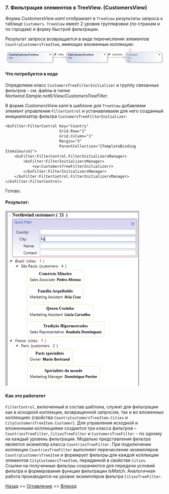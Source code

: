 ﻿### 7.	Фильтрация элементов в TreeView. (CustomersView)
Форма *CustomersView.xaml* отображает в `TreeView` результаты запроса к таблице `Customers`.
`TreeView`  имеет 2 уровня группировки (по странам и по городам) и форму быстрой фильтрации.

Результат запроса возвращается в виде перечисления элементов `CountryCustomersTreeItem`,
имеющих вложенные коллекции:
![CountryCustomersTreeItem](Picture/Pic9.gif "Рис.9")
#### Что потребуется в коде
Определяем класс `CustomersTreeFilterInitializer` и группу связанных фильтров - 
см. файлы в папке *Nortwind.Sample.net6/View/CustomersTreeFilter*.

В форме *CustomersView.xaml* в шаблоне для `TreeView` добавляем элемент управления `FilterControl` 
и устанавливаем для него созданный инициализатор фильтра `CustomersTreeFilterInitializer`:

    <bsFilter:FilterControl Key="Country"
                            Grid.Row="1"
                            Grid.Column="1"
                            Margin="3"
                            ParentCollection="{TemplateBinding ItemsSource}">
        <bsFilter:FilterControl.FilterInitializersManager>
            <bsFilter:FilterInitializersManager>
                <vw:CustomersTreeFilterInitializer/>
            </bsFilter:FilterInitializersManager>
        </bsFilter:FilterControl.FilterInitializersManager>
    </bsFilter:FilterControl>

Готово.
#### Результат:
![CustomersView](Picture/Pic10.gif "Рис.10")
#### Как это работатет
`FilterControl`, включенный в состав шаблона, служит для фильтрации как в исходной коллекции,
возвращенной запросом, так и во вложенных коллекциях 
(свойства `CountryCustomersTreeItem.Cities` и `CityCustomersTreeItem.Customer`). Для управления 
исходной и вложенными коллекциями создается три класса фильтров – `CountriesTreeFilter`, 
`CitiesTreeFilter` и `CustomersTreeFilter` – по одному на каждый уровень фильтрации. 
Моделью представления фильтра является экземпляр класса  `CountriesTreeFilter`. 
При подключении коллекции `CountriesTreeFilter` выполняет перечисление экземпляров 
`CountryCustomersTreeItem` и формирует фильтры для каждой коллекции элементов
`CityCustomersTreeItem`, переданной в свойстве `Cities`. Ссылки на полученные фильтры 
сохраняются для передачи условий фильтра и формирования функции фильтрации *IsMatch*. 
Аналогичная работа производится на уровне экземпляров фильтра `CitiesTreeFilter`.

[Назад](Examle6.OrdersView.md "Фильтрация элементов в ComboBox. (OrdersView)") <<
[Оглавление](Readme.md) >>
[Вперед](Summary.md "О библиотеке. Кратко и по существу")